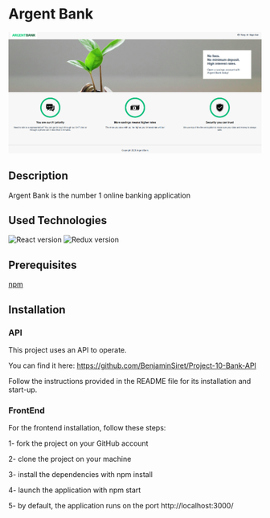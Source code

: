 # Argent Bank
![Home page](./assets/Readme-img.png)

## Description
Argent Bank is the number 1 online banking application

## Used Technologies

![React version](https://img.shields.io/badge/react-18.2.0-informational)
![Redux version](https://img.shields.io/badge/react_redux-8.0.7-informational)


## Prerequisites

[npm](https://www.npmjs.com/)

## Installation
### API

This project uses an API to operate.

You can find it here: https://github.com/BenjaminSiret/Project-10-Bank-API

Follow the instructions provided in the README file for its installation and start-up.

### FrontEnd

For the frontend installation, follow these steps:

1- fork the project on your GitHub account

2- clone the project on your machine

3- install the dependencies with npm install

4- launch the application with npm start

5- by default, the application runs on the port http://localhost:3000/
